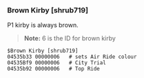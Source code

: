### Brown Kirby [shrub719]

P1 kirby is always brown.

> **Note:** 6 is the ID for brown kirby

```
$Brown Kirby [shrub719]
04535b33 00000006   # sets Air Ride colour
04535Bf9 00000006   # City Trial
04535b92 00000006   # Top Ride
```